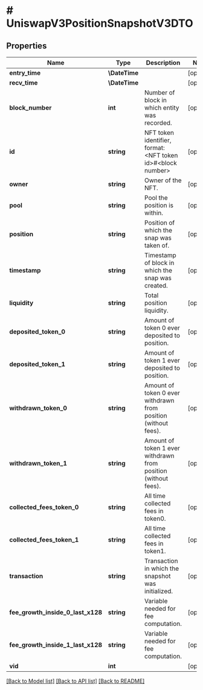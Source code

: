# # UniswapV3PositionSnapshotV3DTO

## Properties

Name | Type | Description | Notes
------------ | ------------- | ------------- | -------------
**entry_time** | **\DateTime** |  | [optional]
**recv_time** | **\DateTime** |  | [optional]
**block_number** | **int** | Number of block in which entity was recorded. | [optional]
**id** | **string** | NFT token identifier, format: &lt;NFT token id&gt;#&lt;block number&gt; | [optional]
**owner** | **string** | Owner of the NFT. | [optional]
**pool** | **string** | Pool the position is within. | [optional]
**position** | **string** | Position of which the snap was taken of. | [optional]
**timestamp** | **string** | Timestamp of block in which the snap was created. | [optional]
**liquidity** | **string** | Total position liquidity. | [optional]
**deposited_token_0** | **string** | Amount of token 0 ever deposited to position. | [optional]
**deposited_token_1** | **string** | Amount of token 1 ever deposited to position. | [optional]
**withdrawn_token_0** | **string** | Amount of token 0 ever withdrawn from position (without fees). | [optional]
**withdrawn_token_1** | **string** | Amount of token 1 ever withdrawn from position (without fees). | [optional]
**collected_fees_token_0** | **string** | All time collected fees in token0. | [optional]
**collected_fees_token_1** | **string** | All time collected fees in token1. | [optional]
**transaction** | **string** | Transaction in which the snapshot was initialized. | [optional]
**fee_growth_inside_0_last_x128** | **string** | Variable needed for fee computation. | [optional]
**fee_growth_inside_1_last_x128** | **string** | Variable needed for fee computation. | [optional]
**vid** | **int** |  | [optional]

[[Back to Model list]](../../README.md#models) [[Back to API list]](../../README.md#endpoints) [[Back to README]](../../README.md)
